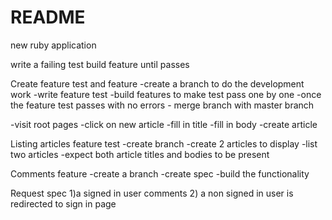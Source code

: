 # README
new ruby application

write a failing test
build feature until passes

Create feature test and feature
-create a branch to do the development work
-write feature test
-build features to make test pass one by one
-once the feature test passes with no errors - merge branch with master branch


-visit root pages 
-click on new article 
-fill in title 
-fill in body
-create article

Listing articles feature test
-create branch
-create 2 articles to display
-list two articles
-expect both article titles and bodies to be present

Comments feature
-create a branch
-create spec
-build the functionality

Request spec
1)a signed in user comments
2) a non signed in user is redirected to sign in page